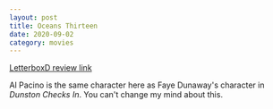 ```yaml
---
layout: post
title: Oceans Thirteen
date: 2020-09-02
category: movies
---
```

 
[LetterboxD review link](https://letterboxd.com/samarthbhaskar/film/oceans-thirteen/)

Al Pacino is the same character here as Faye Dunaway's character in <em>Dunston Checks In</em>. You can't change my mind about this.